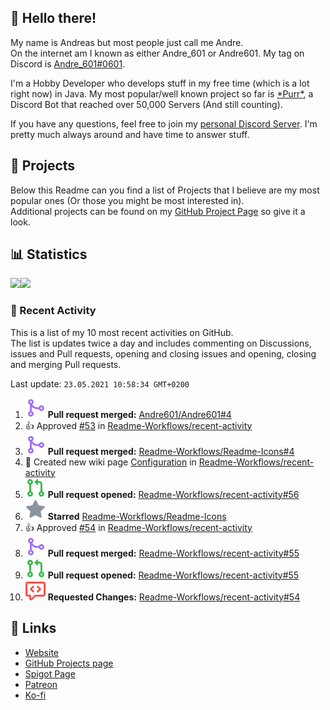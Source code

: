 <!-- Links -->
[andre]: https://discord.bio/p/andre601
[purr]: https://purrbot.site
[discord]: https://discord.gg/6dazXp6
[website]: https://andre601.ch
[github]: https://andre601.ch/projects
[spigot]: https://www.spigotmc.org/resources/authors/56829/
[patreon]: https://patreon.com/andre_601
[ko-fi]: https://ko-fi.com/andre_601

## 👋 Hello there!
My name is Andreas but most people just call me Andre.  
On the internet am I known as either Andre_601 or Andre601. My tag on Discord is [Andre_601#0601][andre].

I'm a Hobby Developer who develops stuff in my free time (which is a lot right now) in Java. My most popular/well known project so far is [\*Purr\*][purr], a Discord Bot that reached over 50,000 Servers (And still counting).

If you have any questions, feel free to join my [personal Discord Server][discord]. I'm pretty much always around and have time to answer stuff.

## 📁 Projects
Below this Readme can you find a list of Projects that I believe are my most popular ones (Or those you might be most interested in).  
Additional projects can be found on my [GitHub Project Page][github] so give it a look.

## 📊 Statistics
<img height="195px" src="https://github-readme-stats.vercel.app/api?username=Andre601&show_icons=true&hide_rank=true&title_color=3498db&bg_color=ffffff00&text_color=718096&disable_animations=true"><img height="195px" src="https://github-readme-stats.vercel.app/api/top-langs?username=Andre601&layout=compact&title_color=3498db&bg_color=ffffff00&text_color=718096">

### 📜 Recent Activity
This is a list of my 10 most recent activities on GitHub.  
The list is updates twice a day and includes commenting on Discussions, issues and Pull requests, opening and closing issues and opening, closing and merging Pull requests.

<!--RECENT_ACTIVITY:last_update-->
Last update: `23.05.2021 10:58:34 GMT+0200`
<!--RECENT_ACTIVITY:last_update_end-->
<!--RECENT_ACTIVITY:start-->
1. ![pullRequestMerged] **Pull request merged:** [Andre601/Andre601#4](https://github.com/Andre601/Andre601/pull/4)
2. 👍 Approved [#53](https://github.com/Readme-Workflows/recent-activity/pull/53#pullrequestreview-666243200) in [Readme-Workflows/recent-activity](https://github.com/Readme-Workflows/recent-activity)
3. ![pullRequestMerged] **Pull request merged:** [Readme-Workflows/Readme-Icons#4](https://github.com/Readme-Workflows/Readme-Icons/pull/4)
4. 📖 Created new wiki page [Configuration](https://github.com/Readme-Workflows/recent-activity/wiki/Configuration) in [Readme-Workflows/recent-activity](https://github.com/Readme-Workflows/recent-activity)
5. ![pullRequestOpened] **Pull request opened:** [Readme-Workflows/recent-activity#56](https://github.com/Readme-Workflows/recent-activity/pull/56)
6. ![star] **Starred** [Readme-Workflows/Readme-Icons](https://github.com/Readme-Workflows/Readme-Icons)
7. 👍 Approved [#54](https://github.com/Readme-Workflows/recent-activity/pull/54#pullrequestreview-666196400) in [Readme-Workflows/recent-activity](https://github.com/Readme-Workflows/recent-activity)
8. ![pullRequestMerged] **Pull request merged:** [Readme-Workflows/recent-activity#55](https://github.com/Readme-Workflows/recent-activity/pull/55)
9. ![pullRequestOpened] **Pull request opened:** [Readme-Workflows/recent-activity#55](https://github.com/Readme-Workflows/recent-activity/pull/55)
10. ![changesRequested] **Requested Changes:** [Readme-Workflows/recent-activity#54](https://github.com/Readme-Workflows/recent-activity/pull/54#pullrequestreview-666192808)
<!--RECENT_ACTIVITY:end-->

## 🔗 Links
- [Website]
- [GitHub Projects page][github]
- [Spigot Page][spigot]
- [Patreon]
- [Ko-fi]

<!-- Badges -->
[issueOpened]: https://raw.githubusercontent.com/Readme-Workflows/Readme-Icons/main/icons/octicons/IssueOpenedOld.svg
[issueClosed]: https://raw.githubusercontent.com/Readme-Workflows/Readme-Icons/main/icons/octicons/IssueClosedOld.svg

[pullRequestOpened]: https://raw.githubusercontent.com/Readme-Workflows/Readme-Icons/main/icons/octicons/PullRequestOpened.svg
[pullRequestClosed]: https://raw.githubusercontent.com/Readme-Workflows/Readme-Icons/main/icons/octicons/PullRequestClosed.svg
[pullRequestMerged]: https://raw.githubusercontent.com/Readme-Workflows/Readme-Icons/main/icons/octicons/PullRequestMerged.svg

[comment]: https://raw.githubusercontent.com/Readme-Workflows/Readme-Icons/main/icons/octicons/Comment.svg

[changesRequested]: https://raw.githubusercontent.com/Readme-Workflows/Readme-Icons/main/icons/octicons/RequestedChanges.svg
[approved]: https://raw.githubusercontent.com/Readme-Workflows/Readme-Icons/main/icons/octicons/ApprovedChanges.svg
[repoCreated]: https://raw.githubusercontent.com/Readme-Workflows/Readme-Icons/main/icons/octicons/Repository.svg

[release]: https://raw.githubusercontent.com/Readme-Workflows/Readme-Icons/main/icons/octicons/Release.svg
[star]: https://raw.githubusercontent.com/Readme-Workflows/Readme-Icons/main/icons/octicons/StarredRepository.svg
